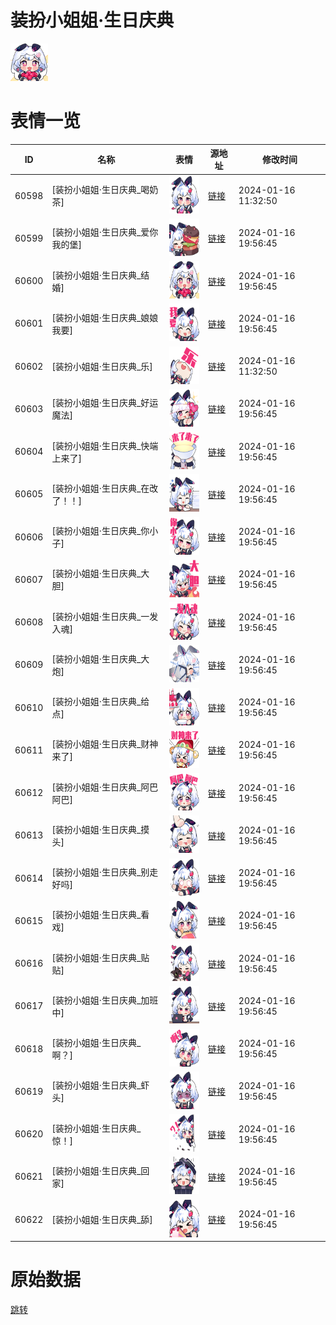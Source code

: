 # 装扮小姐姐·生日庆典

<img src="./cover.png" height="60" alt="cover" />

# 表情一览

|ID|名称|表情|源地址|修改时间|
|----|----|----|----|----|
|60598|[装扮小姐姐·生日庆典_喝奶茶]|<img src="./pic/060598_%5B装扮小姐姐·生日庆典_喝奶茶%5D.png" height="60" alt="喝奶茶"/>|[链接](https://i0.hdslb.com/bfs/garb/cd2838fc1bc6ae969fd078a173181dcfc65b95a0.png)|2024-01-16 11:32:50|
|60599|[装扮小姐姐·生日庆典_爱你我的堡]|<img src="./pic/060599_%5B装扮小姐姐·生日庆典_爱你我的堡%5D.png" height="60" alt="爱你我的堡"/>|[链接](https://i0.hdslb.com/bfs/garb/856e9de763a0b200be05227f23f95ff514b636a8.png)|2024-01-16 19:56:45|
|60600|[装扮小姐姐·生日庆典_结婚]|<img src="./pic/060600_%5B装扮小姐姐·生日庆典_结婚%5D.png" height="60" alt="结婚"/>|[链接](https://i0.hdslb.com/bfs/garb/c76e36ac6215de3ce7be63c44559b0e25aacd62d.png)|2024-01-16 19:56:45|
|60601|[装扮小姐姐·生日庆典_娘娘我要]|<img src="./pic/060601_%5B装扮小姐姐·生日庆典_娘娘我要%5D.png" height="60" alt="娘娘我要"/>|[链接](https://i0.hdslb.com/bfs/garb/e226b79a94669d2b8edbc42c225adc8c2ec1fc3f.png)|2024-01-16 19:56:45|
|60602|[装扮小姐姐·生日庆典_乐]|<img src="./pic/060602_%5B装扮小姐姐·生日庆典_乐%5D.png" height="60" alt="乐"/>|[链接](https://i0.hdslb.com/bfs/garb/2b0fc532141efd9be8c27bee1e63542741d42eb7.png)|2024-01-16 11:32:50|
|60603|[装扮小姐姐·生日庆典_好运魔法]|<img src="./pic/060603_%5B装扮小姐姐·生日庆典_好运魔法%5D.png" height="60" alt="好运魔法"/>|[链接](https://i0.hdslb.com/bfs/garb/a35a4d1b25b87a3db7030a702a77d7c2b0d69fe0.png)|2024-01-16 19:56:45|
|60604|[装扮小姐姐·生日庆典_快端上来了]|<img src="./pic/060604_%5B装扮小姐姐·生日庆典_快端上来了%5D.png" height="60" alt="快端上来了"/>|[链接](https://i0.hdslb.com/bfs/garb/6de0f29f65edb97c685b740ca8d6a0634a13019d.png)|2024-01-16 19:56:45|
|60605|[装扮小姐姐·生日庆典_在改了！！]|<img src="./pic/060605_%5B装扮小姐姐·生日庆典_在改了！！%5D.png" height="60" alt="在改了！！"/>|[链接](https://i0.hdslb.com/bfs/garb/eb9e1b2f8e3c44fa6601a9a6e5efdb5908440984.png)|2024-01-16 19:56:45|
|60606|[装扮小姐姐·生日庆典_你小子]|<img src="./pic/060606_%5B装扮小姐姐·生日庆典_你小子%5D.png" height="60" alt="你小子"/>|[链接](https://i0.hdslb.com/bfs/garb/f0e87f6fc86ec18e8b1e8c0aabad08abba79238b.png)|2024-01-16 19:56:45|
|60607|[装扮小姐姐·生日庆典_大胆]|<img src="./pic/060607_%5B装扮小姐姐·生日庆典_大胆%5D.png" height="60" alt="大胆"/>|[链接](https://i0.hdslb.com/bfs/garb/21a605a584dd6b19ec405169d52b884b8d1b08c9.png)|2024-01-16 19:56:45|
|60608|[装扮小姐姐·生日庆典_一发入魂]|<img src="./pic/060608_%5B装扮小姐姐·生日庆典_一发入魂%5D.png" height="60" alt="一发入魂"/>|[链接](https://i0.hdslb.com/bfs/garb/12db63f078a655769b8587d02ec30deac183589f.png)|2024-01-16 19:56:45|
|60609|[装扮小姐姐·生日庆典_大炮]|<img src="./pic/060609_%5B装扮小姐姐·生日庆典_大炮%5D.png" height="60" alt="大炮"/>|[链接](https://i0.hdslb.com/bfs/garb/0148957d6d4419299635de38a53e1e5caca64cc8.png)|2024-01-16 19:56:45|
|60610|[装扮小姐姐·生日庆典_给点]|<img src="./pic/060610_%5B装扮小姐姐·生日庆典_给点%5D.png" height="60" alt="给点"/>|[链接](https://i0.hdslb.com/bfs/garb/815da142b15ac87bb083990a927f674678501a36.png)|2024-01-16 19:56:45|
|60611|[装扮小姐姐·生日庆典_财神来了]|<img src="./pic/060611_%5B装扮小姐姐·生日庆典_财神来了%5D.png" height="60" alt="财神来了"/>|[链接](https://i0.hdslb.com/bfs/garb/1bff047c5241b8934c42bf10b65c9d6f837de105.png)|2024-01-16 19:56:45|
|60612|[装扮小姐姐·生日庆典_阿巴阿巴]|<img src="./pic/060612_%5B装扮小姐姐·生日庆典_阿巴阿巴%5D.png" height="60" alt="阿巴阿巴"/>|[链接](https://i0.hdslb.com/bfs/garb/5f89af68d4bc6fa3cb992f9630aa5e2ccbd0d407.png)|2024-01-16 19:56:45|
|60613|[装扮小姐姐·生日庆典_摸头]|<img src="./pic/060613_%5B装扮小姐姐·生日庆典_摸头%5D.png" height="60" alt="摸头"/>|[链接](https://i0.hdslb.com/bfs/garb/72d5356dfceb46e51dbeb3a0b5c14a23c86301ea.png)|2024-01-16 19:56:45|
|60614|[装扮小姐姐·生日庆典_别走好吗]|<img src="./pic/060614_%5B装扮小姐姐·生日庆典_别走好吗%5D.png" height="60" alt="别走好吗"/>|[链接](https://i0.hdslb.com/bfs/garb/c8c1faa345c3a28289fa8acc21d3d51284783f84.png)|2024-01-16 19:56:45|
|60615|[装扮小姐姐·生日庆典_看戏]|<img src="./pic/060615_%5B装扮小姐姐·生日庆典_看戏%5D.png" height="60" alt="看戏"/>|[链接](https://i0.hdslb.com/bfs/garb/c95729070b4a8deb8828c477839e13092bbd078c.png)|2024-01-16 19:56:45|
|60616|[装扮小姐姐·生日庆典_贴贴]|<img src="./pic/060616_%5B装扮小姐姐·生日庆典_贴贴%5D.png" height="60" alt="贴贴"/>|[链接](https://i0.hdslb.com/bfs/garb/ae392b9e91a451b53b9d199e674bb6e0e8adcd46.png)|2024-01-16 19:56:45|
|60617|[装扮小姐姐·生日庆典_加班中]|<img src="./pic/060617_%5B装扮小姐姐·生日庆典_加班中%5D.png" height="60" alt="加班中"/>|[链接](https://i0.hdslb.com/bfs/garb/1df1b804b9a37b909dfc52bab478c6dc96f8861b.png)|2024-01-16 19:56:45|
|60618|[装扮小姐姐·生日庆典_啊？]|<img src="./pic/060618_%5B装扮小姐姐·生日庆典_啊？%5D.png" height="60" alt="啊？"/>|[链接](https://i0.hdslb.com/bfs/garb/082ed27955d3ce7e018074164908ba986c51dc9e.png)|2024-01-16 19:56:45|
|60619|[装扮小姐姐·生日庆典_虾头]|<img src="./pic/060619_%5B装扮小姐姐·生日庆典_虾头%5D.png" height="60" alt="虾头"/>|[链接](https://i0.hdslb.com/bfs/garb/c72a5145f376fea4af6897126146d10a4fb71470.png)|2024-01-16 19:56:45|
|60620|[装扮小姐姐·生日庆典_惊！]|<img src="./pic/060620_%5B装扮小姐姐·生日庆典_惊！%5D.png" height="60" alt="惊！"/>|[链接](https://i0.hdslb.com/bfs/garb/f36a876c7472137888d15ba5717a23a2a89fa026.png)|2024-01-16 19:56:45|
|60621|[装扮小姐姐·生日庆典_回家]|<img src="./pic/060621_%5B装扮小姐姐·生日庆典_回家%5D.png" height="60" alt="回家"/>|[链接](https://i0.hdslb.com/bfs/garb/461528e9d73f5de09f1f37a36bb637a4fa877820.png)|2024-01-16 19:56:45|
|60622|[装扮小姐姐·生日庆典_舔]|<img src="./pic/060622_%5B装扮小姐姐·生日庆典_舔%5D.png" height="60" alt="舔"/>|[链接](https://i0.hdslb.com/bfs/garb/3bf1371de918f6e363ec8165eabbc885b99333ce.png)|2024-01-16 19:56:45|

# 原始数据

[跳转](./raw.json)

